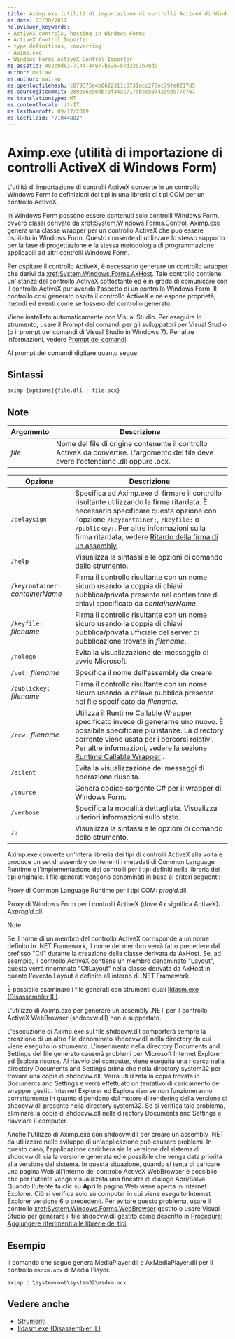 ```yaml
---
title: Aximp.exe (utilità di importazione di controlli ActiveX di Windows Form)
ms.date: 03/30/2017
helpviewer_keywords:
- ActiveX controls, hosting in Windows Forms
- ActiveX Control Importer
- type definitions, converting
- Aximp.exe
- Windows Forms ActiveX Control Importer
ms.assetid: 482c0d83-7144-4497-b626-87d2351b78d0
author: mairaw
ms.author: mairaw
ms.openlocfilehash: c879375a4b0622311c8731acc276ec79fe0217d5
ms.sourcegitcommit: 289e06e904b72f34ac717dbcc5074239b977e707
ms.translationtype: MT
ms.contentlocale: it-IT
ms.lasthandoff: 09/17/2019
ms.locfileid: "71044882"
---
```

# <a name="aximpexe-windows-forms-activex-control-importer"></a>Aximp.exe (utilità di importazione di controlli ActiveX di Windows Form)
L'utilità di importazione di controlli ActiveX converte in un controllo Windows Form le definizioni dei tipi in una libreria di tipi COM per un controllo ActiveX.  
  
 In Windows Form possono essere contenuti solo controlli Windows Form, ovvero classi derivate da <xref:System.Windows.Forms.Control>. Aximp.exe genera una classe wrapper per un controllo ActiveX che può essere ospitato in Windows Form. Questo consente di utilizzare lo stesso supporto per la fase di progettazione e la stessa metodologia di programmazione applicabili ad altri controlli Windows Form.  
  
 Per ospitare il controllo ActiveX, è necessario generare un controllo wrapper che derivi da <xref:System.Windows.Forms.AxHost>. Tale controllo contiene un'istanza del controllo ActiveX sottostante ed è in grado di comunicare con il controllo ActiveX pur avendo l'aspetto di un controllo Windows Form. Il controllo così generato ospita il controllo ActiveX e ne espone proprietà, metodi ed eventi come se fossero del controllo generato.  
  
 Viene installato automaticamente con Visual Studio. Per eseguire lo strumento, usare il Prompt dei comandi per gli sviluppatori per Visual Studio (o il prompt dei comandi di Visual Studio in Windows 7). Per altre informazioni, vedere [Prompt dei comandi](developer-command-prompt-for-vs.md).  
  
 Al prompt dei comandi digitare quanto segue:  
  
## <a name="syntax"></a>Sintassi  
  
```console  
aximp [options]{file.dll | file.ocx}  
```  
  
## <a name="remarks"></a>Note  
  
|Argomento|Descrizione|  
|--------------|-----------------|  
|*file*|Nome del file di origine contenente il controllo ActiveX da convertire. L'argomento del file deve avere l'estensione .dll oppure .ocx.|  
  
|Opzione|Descrizione|  
|------------|-----------------|  
|`/delaysign`|Specifica ad Aximp.exe di firmare il controllo risultante utilizzando la firma ritardata. È necessario specificare questa opzione con l'opzione `/keycontainer:`, `/keyfile:` o `/publickey:`. Per altre informazioni sulla firma ritardata, vedere [Ritardo della firma di un assembly](../../standard/assembly/delay-sign.md).|  
|`/help`|Visualizza la sintassi e le opzioni di comando dello strumento.|  
|`/keycontainer:` *containerName*|Firma il controllo risultante con un nome sicuro usando la coppia di chiavi pubblica/privata presente nel contenitore di chiavi specificato da *containerName*.|  
|`/keyfile:` *filename*|Firma il controllo risultante con un nome sicuro usando la coppia di chiavi pubblica/privata ufficiale del server di pubblicazione trovata in *filename*.|  
|`/nologo`|Evita la visualizzazione del messaggio di avvio Microsoft.|  
|`/out:` *filename*|Specifica il nome dell'assembly da creare.|  
|`/publickey:` *filename*|Firma il controllo risultante con un nome sicuro usando la chiave pubblica presente nel file specificato da *filename*.|  
|`/rcw:` *filename*|Utilizza il Runtime Callable Wrapper specificato invece di generarne uno nuovo. È possibile specificare più istanze. La directory corrente viene usata per i percorsi relativi. Per altre informazioni, vedere la sezione [Runtime Callable Wrapper](../../standard/native-interop/runtime-callable-wrapper.md) .|  
|`/silent`|Evita la visualizzazione dei messaggi di operazione riuscita.|  
|`/source`|Genera codice sorgente C# per il wrapper di Windows Form.|  
|`/verbose`|Specifica la modalità dettagliata. Visualizza ulteriori informazioni sullo stato.|  
|`/?`|Visualizza la sintassi e le opzioni di comando dello strumento.|  
  
 Aximp.exe converte un'intera libreria dei tipi di controlli ActiveX alla volta e produce un set di assembly contenenti i metadati di Common Language Runtime e l'implementazione dei controlli per i tipi definiti nella libreria dei tipi originale. I file generati vengono denominati in base ai criteri seguenti:  
  
 Proxy di Common Language Runtime per i tipi COM: *progid*.dll  
  
 Proxy di Windows Form per i controlli ActiveX (dove Ax significa ActiveX): Ax*progid*.dll  
  
> [!NOTE]
> Se il nome di un membro del controllo ActiveX corrisponde a un nome definito in .NET Framework, il nome del membro verrà fatto precedere dal prefisso "Ctl" durante la creazione della classe derivata da AxHost. Se, ad esempio, il controllo ActiveX contiene un membro denominato "Layout", questo verrà rinominato "CtlLayout" nella classe derivata da AxHost in quanto l'evento Layout è definito all'interno di .NET Framework.  
  
 È possibile esaminare i file generati con strumenti quali [Ildasm.exe (Disassembler IL)](ildasm-exe-il-disassembler.md).  
  
 L'utilizzo di Aximp.exe per generare un assembly .NET per il controllo ActiveX WebBrowser (shdocvw.dll) non è supportato.  
  
 L'esecuzione di Aximp.exe sul file shdocvw.dll comporterà sempre la creazione di un altro file denominato shdocvw.dll nella directory da cui viene eseguito lo strumento. L'inserimento nella directory Documents and Settings del file generato causerà problemi per Microsoft Internet Explorer ed Esplora risorse. Al riavvio del computer, viene eseguita una ricerca nella directory Documents and Settings prima che nella directory system32 per trovare una copia di shdocvw.dll. Verrà utilizzata la copia trovata in Documents and Settings e verrà effettuato un tentativo di caricamento dei wrapper gestiti. Internet Explorer ed Esplora risorse non funzioneranno correttamente in quanto dipendono dal motore di rendering della versione di shdocvw.dll presente nella directory system32. Se si verifica tale problema, eliminare la copia di shdocvw.dll nella directory Documents and Settings e riavviare il computer.  
  
 Anche l'utilizzo di Aximp.exe con shdocvw.dll per creare un assembly .NET da utilizzare nello sviluppo di un'applicazione può causare problemi. In questo caso, l'applicazione caricherà sia la versione del sistema di shdocvw.dll sia la versione generata ed è possibile che venga data priorità alla versione del sistema. In questa situazione, quando si tenta di caricare una pagina Web all'interno del controllo ActiveX WebBrowser è possibile che per l'utente venga visualizzata una finestra di dialogo Apri/Salva. Quando l'utente fa clic su **Apri** la pagina Web viene aperta in Internet Explorer. Ciò si verifica solo su computer in cui viene eseguito Internet Explorer versione 6 o precedenti. Per evitare questo problema, usare il controllo <xref:System.Windows.Forms.WebBrowser> gestito o usare Visual Studio per generare il file shdocvw.dll gestito come descritto in [ Procedura: Aggiungere riferimenti alle librerie dei tipi](../interop/how-to-add-references-to-type-libraries.md).  
  
## <a name="example"></a>Esempio  
 Il comando che segue genera MediaPlayer.dll e AxMediaPlayer.dll per il controllo `msdxm.ocx` di Media Player.  
  
```console 
aximp c:\systemroot\system32\msdxm.ocx  
```  
  
## <a name="see-also"></a>Vedere anche

- [Strumenti](index.md)
- [Ildasm.exe (Disassembler IL)](ildasm-exe-il-disassembler.md)
